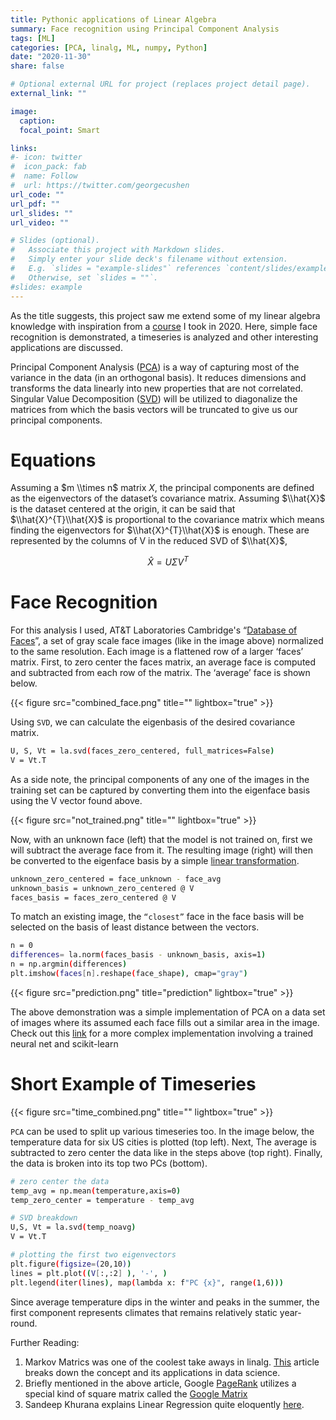 ```yaml
---
title: Pythonic applications of Linear Algebra
summary: Face recognition using Principal Component Analysis
tags: [ML]
categories: [PCA, linalg, ML, numpy, Python]
date: "2020-11-30"
share: false

# Optional external URL for project (replaces project detail page).
external_link: ""

image:
  caption: 
  focal_point: Smart

links:
#- icon: twitter
#  icon_pack: fab
#  name: Follow
#  url: https://twitter.com/georgecushen
url_code: ""
url_pdf: ""
url_slides: ""
url_video: ""

# Slides (optional).
#   Associate this project with Markdown slides.
#   Simply enter your slide deck's filename without extension.
#   E.g. `slides = "example-slides"` references `content/slides/example-slides.md`.
#   Otherwise, set `slides = ""`.
#slides: example
---
```

As the title suggests, this project saw me extend some of my linear algebra knowledge with inspiration from a [course](https://faculty.math.illinois.edu/~phierony/math415-2020.html) I took in 2020. Here, simple face recognition is demonstrated, a timeseries is analyzed and other interesting applications are discussed.

Principal Component Analysis ([PCA](https://en.wikipedia.org/wiki/Principal_component_analysis)) is a way of capturing most of the variance in the data (in an orthogonal basis). It reduces dimensions and transforms the data linearly into new properties that are not correlated. Singular Value Decomposition ([SVD](https://jonathan-hui.medium.com/machine-learning-singular-value-decomposition-svd-principal-component-analysis-pca-1d45e885e491)) will be utilized to diagonalize the matrices from which the basis vectors will be truncated to give us our principal components.

#  Equations

Assuming a $m \\times n$ matrix $X$, the principal components are defined as the eigenvectors of the dataset’s covariance matrix. Assuming $\\hat{X}$ is the dataset centered at the origin, it can be said that $\\hat{X}^{T}\\hat{X}$ is proportional to the covariance matrix which means finding the eigenvectors for $\\hat{X}^{T}\\hat{X}$ is enough. These are represented by the columns of V in the reduced SVD of $\\hat{X}$, 

$$\hat{X} = U\Sigma V^{T}$$


# <a name="face"></a>Face Recognition

For this analysis I used, AT&T Laboratories Cambridge's “[Database of Faces](https://web.archive.org/web/20180802044943/http:/www.cl.cam.ac.uk/research/dtg/attarchive/facedatabase.html)”, a set of gray scale face images (like in the image above) normalized to the same resolution. Each image is a flattened row of a larger ‘faces’ matrix. First, to zero center the faces matrix, an average face is computed and subtracted from each row of the matrix. The ‘average’ face is shown below.

{{< figure src="combined_face.png" title="" lightbox="true" >}}

Using `SVD`, we can calculate the eigenbasis of the desired covariance matrix. 

```sh
U, S, Vt = la.svd(faces_zero_centered, full_matrices=False)
V = Vt.T
```

As a side note, the principal components of any one of the images in the training set can be captured by converting them into the eigenface basis using the V vector found above. 

{{< figure src="not_trained.png" title="" lightbox="true" >}}

Now, with an unknown face (left) that the model is not trained on, first we will subtract the average face from it. The resulting image (right) will then be converted to the eigenface basis by a simple [linear transformation](https://textbooks.math.gatech.edu/ila/linear-transformations.html#:~:text=A%20linear%20transformation%20is%20a,n%20and%20all%20scalars%20c%20.). 
```sh
unknown_zero_centered = face_unknown - face_avg
unknown_basis = unknown_zero_centered @ V
faces_basis = faces_zero_centered @ V
```

To match an existing image, the `“closest”` face in the face basis will be selected on the basis of least distance between the vectors.

```sh
n = 0
differences= la.norm(faces_basis - unknown_basis, axis=1)
n = np.argmin(differences)
plt.imshow(faces[n].reshape(face_shape), cmap="gray")
```

{{< figure src="prediction.png" title="prediction" lightbox="true" >}}

The above demonstration was a simple implementation of PCA on a data set of images where its assumed each face fills out a similar area in the image. Check out this [link](https://pythonmachinelearning.pro/face-recognition-with-eigenfaces/) for a more complex implementation involving a trained neural net and scikit-learn


# Short Example of Timeseries

{{< figure src="time_combined.png" title="" lightbox="true" >}}

`PCA` can be used to split up various timeseries too. In the image below, the temperature data for six US cities is plotted (top left). Next, The average is subtracted to zero center the data like in the steps above (top right). Finally, the data is broken into its top two PCs (bottom). 

```sh
# zero center the data
temp_avg = np.mean(temperature,axis=0)
temp_zero_center = temperature - temp_avg

# SVD breakdown
U,S, Vt = la.svd(temp_noavg)
V = Vt.T

# plotting the first two eigenvectors
plt.figure(figsize=(20,10))
lines = plt.plot((V[:,:2] ), '-', )
plt.legend(iter(lines), map(lambda x: f"PC {x}", range(1,6)))
```

Since average temperature dips in the winter and peaks in the summer, the first component represents climates that remains relatively static year-round.

Further Reading:

1.	Markov Matrics was one of the coolest take aways in linalg. [This](https://towardsdatascience.com/brief-introduction-to-markov-chains-2c8cab9c98ab) article breaks down the concept and its applications in data science.
2.	Briefly mentioned in the above article, Google [PageRank](https://en.wikipedia.org/wiki/PageRank) utilizes a special kind of square matrix called the [Google Matrix](https://en.wikipedia.org/wiki/Google_matrix)
3.	Sandeep Khurana explains Linear Regression quite eloquently [here]((https://towardsdatascience.com/linear-regression-with-example-8daf6205bd49)).
